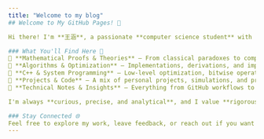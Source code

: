 ```yaml
---
title: "Welcome to my blog"
## Welcome to My GitHub Pages! 🚀  

Hi there! I'm **王涵**, a passionate **computer science student** with a deep interest in **algorithms, mathematics, and programming**. I enjoy solving complex problems, exploring **probability theory, data structures, and system programming**, and diving into the intricacies of **computational theory**.  

### What You'll Find Here 🧐  
🔹 **Mathematical Proofs & Theories** – From classical paradoxes to complex analysis.  
🔹 **Algorithms & Optimization** – Implementations, derivations, and improvements.  
🔹 **C++ & System Programming** – Low-level optimization, bitwise operations, and memory management.  
🔹 **Projects & Code** – A mix of personal projects, simulations, and practical applications.  
🔹 **Technical Notes & Insights** – Everything from GitHub workflows to LaTeX formatting tricks.  

I'm always **curious, precise, and analytical**, and I value **rigorous explanations and efficient solutions**. If you're someone who loves **deep dives into logic and computation**, you'll find something interesting here.  

### Stay Connected 🌐  
Feel free to explore my work, leave feedback, or reach out if you want to discuss **anything technical, mathematical, or just fascinating**! 🚀
---
```



